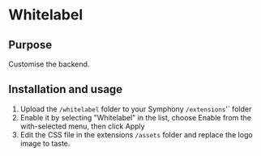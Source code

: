 # Whitelabel
 
## Purpose
Customise the backend.

## Installation and usage
 
1. Upload the `/whitelabel` folder to your Symphony `/extensions`'` folder
2. Enable it by selecting "Whitelabel" in the list, choose Enable from the with-selected menu, then click Apply
3. Edit the CSS file in the extensions `/assets` folder and replace the logo image to taste.
